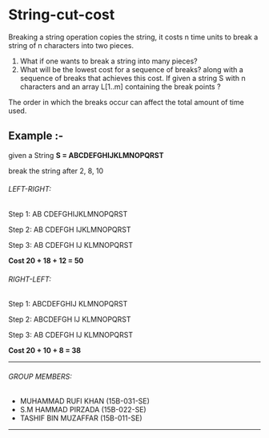 # String-cut-cost

Breaking a string operation copies the string, it costs n time units to break a string of n characters into two pieces.

1. What if one wants to break a string into many pieces? 
2. What will be the lowest cost for a sequence of breaks? along with a sequence of breaks that achieves this cost. If given a string S         with n characters and an array L[1..m] containing the break points ?

The order in which the breaks occur can affect the total amount of time used. 

## Example :-
given a String **S = ABCDEFGHIJKLMNOPQRST**

break the string after 2, 8, 10

###### LEFT-RIGHT:
Step 1:   AB	  CDEFGHIJKLMNOPQRST

Step 2:   AB	  CDEFGH		IJKLMNOPQRST

Step 3:   AB	  CDEFGH		IJ	  KLMNOPQRST

**Cost 20 + 18 + 12 = 50**

###### RIGHT-LEFT:
Step 1:   ABCDEFGHIJ	  KLMNOPQRST

Step 2:   ABCDEFGH	  IJ	  KLMNOPQRST

Step 3:   AB	  CDEFGH	 IJ	  KLMNOPQRST

**Cost 20 + 10 + 8 = 38**

----------------------------------------------------------------------------------------------------------------------------------------

###### GROUP MEMBERS:
- MUHAMMAD RUFI KHAN    (15B-031-SE)
- S.M HAMMAD PIRZADA    (15B-022-SE)
- TASHIF BIN MUZAFFAR   (15B-011-SE)

----------------------------------------------------------------------------------------------------------------------------------------
